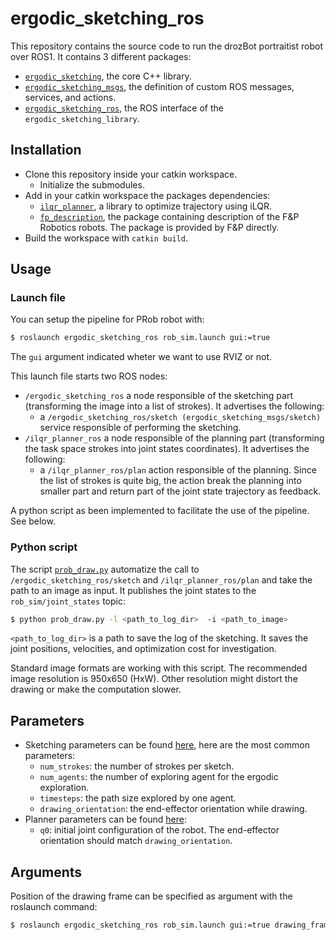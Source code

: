 # ergodic_sketching_ros

This repository contains the source code to run the drozBot portraitist robot over ROS1. It contains 3 different packages:

* [``ergodic_sketching``](./ergodic_sketching/), the core C++ library.
* [``ergodic_sketching_msgs``](./ergodic_sketching_msgs/), the definition of custom ROS messages, services, and actions.
* [``ergodic_sketching_ros``](./ergodic_sketching_ros/), the ROS interface of the ``ergodic_sketching_library``.

## Installation

* Clone this repository inside your catkin workspace.
  * Initialize the submodules.
* Add in your catkin workspace the packages dependencies:
  * [``ilqr_planner``](https://github.com/idiap/ilqr_planner), a library to optimize trajectory using iLQR.
  * [``fp_description``](), the package containing description of the F&P Robotics robots. The package is provided by F&P directly.
* Build the workspace with ``catkin build``.
  
## Usage 

### Launch file

You can setup the pipeline for PRob robot with:

```bash
$ roslaunch ergodic_sketching_ros rob_sim.launch gui:=true 
```

The ``gui`` argument indicated wheter we want to use RVIZ or not.

This launch file starts two ROS nodes:

* ``/ergodic_sketching_ros`` a node responsible of the sketching part (transforming the image into a list of strokes). It advertises the following:
  * a ``/ergodic_sketching_ros/sketch (ergodic_sketching_msgs/sketch)`` service responsible of performing the sketching.
* ``/ilqr_planner_ros`` a node responsible of the planning part (transforming the task space strokes into joint states coordinates). It advertises the following:
  * a ``/ilqr_planner_ros/plan`` action responsible of the planning. Since the list of strokes is quite big, the action break the planning into smaller part and return part of the joint state trajectory as feedback.

A python script as been implemented to facilitate the use of the pipeline. See below.

### Python script

The script [``prob_draw.py``](./ergodic_sketching_ros/scripts/prob_draw.py) automatize the call to ``/ergodic_sketching_ros/sketch`` and ``/ilqr_planner_ros/plan`` and take the path to an image as input. It publishes the joint states to the ``rob_sim/joint_states`` topic:

```bash
$ python prob_draw.py -l <path_to_log_dir>  -i <path_to_image>
```

``<path_to_log_dir>`` is a path to save the log of the sketching. It saves the joint positions, velocities, and optimization cost for investigation.

Standard image formats are working with this script. The recommended image resolution is 950x650 (HxW). Other resolution might distort the drawing or make the computation slower.

## Parameters

* Sketching parameters can be found [here](ergodic_sketching/config/drozbot_config_prob.yaml), here are the most common parameters:
  * ``num_strokes``: the number of strokes per sketch.
  * ``num_agents``: the number of exploring agent for the ergodic exploration.
  * ``timesteps``: the path size explored by one agent.
  * ``drawing_orientation``: the end-effector orientation while drawing.
* Planner parameters can be found [here](ergodic_sketching_ros/config/ilqr_planner_config_prob.yaml):
  * ``q0``: initial joint configuration of the robot. The end-effector orientation should match ``drawing_orientation``.

## Arguments

Position of the drawing frame can be specified as argument with the roslaunch command:

```bash
$ roslaunch ergodic_sketching_ros rob_sim.launch gui:=true drawing_frame_xyz:=<position> drawing_frame_rpy:=<orientation>
```